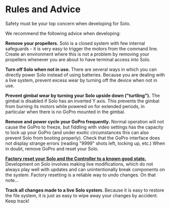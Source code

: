 # Rules and Advice

<aside class="danger">
Safety must be your top concern when developing for Solo. 
</aside>

We recommend the following advice when developing:

**Remove your propellers.** Solo is a closed system with few internal safeguards - it is very easy to trigger the motors from the command line. Create an environment where this is not a problem by removing your propellers whenever you are about to have terminal access into Solo. 

**Turn off Solo when not in use.** There are several ways in which you can directly power Solo instead of using batteries. Because you are dealing with a live system, prevent excess wear by turning off the device when not in use.

**Prevent gimbal wear by turning your Solo upside down ("turtling").** The gimbal is disabled if Solo has an inverted Y axis. This prevents the gimbal from burning its motors while powered on for extended periods, in particular when there is no GoPro mounted in the gimbal.

**Remove and power cycle your GoPro frequently.** Normal operation will not cause the GoPro to freeze, but fiddling with video settings has the capacity to lock up your GoPro (and under exotic circumstances this can also prevent Solo from booting properly). Check that the GoPro interface does not display strange errors (reading "9999" shots left, locking up, etc.) When in doubt, remove GoPro and reset your Solo.

[**Factory reset your Solo and the Controller to a known good state.**](starting-troubleshooting.html#factory-reset) Development on Solo involves making live modifications, which do not always play well with updates and can unintentionally break components on the system. Factory resetting is a reliable way to undo changes. On that note...

**Track all changes made to a live Solo system.** Because it is easy to restore the file system, it is just as easy to wipe away your changes by accident. Keep track!

